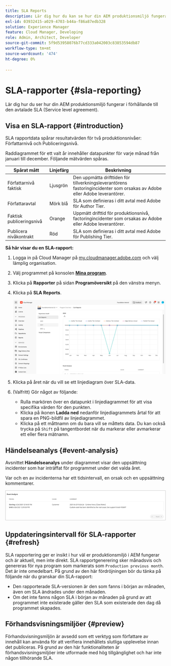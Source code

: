 ```yaml
---
title: SLA Reports
description: Lär dig hur du kan se hur din AEM produktionsmiljö fungerar i förhållande till den Service level agreement du har ingått avtal med.
exl-id: 03932415-a029-4703-b44a-f86a87edb328
solution: Experience Manager
feature: Cloud Manager, Developing
role: Admin, Architect, Developer
source-git-commit: 5f9d53958076b77cd333a042003c83853594db87
workflow-type: tm+mt
source-wordcount: '474'
ht-degree: 0%

---
```



# SLA-rapporter {#sla-reporting}

Lär dig hur du ser hur din AEM produktionsmiljö fungerar i förhållande till den avtalade SLA (Service level agreement).

## Visa en SLA-rapport {#introduction}

SLA rapportdata spårar resultatvärden för två produktionsnivåer: Författarnivå och Publiceringsnivå.

Raddiagrammet för ett valt år innehåller datapunkter för varje månad från januari till december. Följande mätvärden spåras.

| Spårat mått | Linjefärg | Beskrivning |
| --- | --- | --- |
| Författarnivå faktisk | Ljusgrön | Den uppmätta drifttiden för tillverkningsleverantörens fastoringincidenter som orsakas av Adobe eller Adobe leverantörer. |
| Författaravtal | Mörk blå | SLA som definieras i ditt avtal med Adobe för Author Tier. |
| Faktisk publiceringsnivå | Orange | Uppmätt drifttid för produktionsnivå, factoringincidenter som orsakas av Adobe eller Adobe leverantörer. |
| Publicera nivåkontrakt | Röd | SLA som definieras i ditt avtal med Adobe för Publishing Tier. |

**Så här visar du en SLA-rapport:**

1. Logga in på Cloud Manager på [my.cloudmanager.adobe.com](https://my.cloudmanager.adobe.com/) och välj lämplig organisation.

1. Välj programmet på konsolen **[Mina program](/help/implementing/cloud-manager/navigation.md#my-programs)**.

1. Klicka på **Rapporter** på sidan **Programöversikt** på den vänstra menyn.

1. Klicka på **SLA Reports**.

   ![SLA rapportlinjediagram](/help/implementing/cloud-manager/reports/assets/cm-sla-report2.png)

1. Klicka på året när du vill se ett linjediagram över SLA-data.

1. (Valfritt) Gör något av följande:

   * Rulla markören över en datapunkt i linjediagrammet för att visa specifika värden för den punkten.
   * Klicka på ikonen **Ladda ned** nedanför linjediagrammets årtal för att spara en PNG-bildfil av linjediagrammet.
   * Klicka på ett måttnamn om du bara vill se måttets data. Du kan också trycka på `Shift` på tangentbordet när du markerar eller avmarkerar ett eller flera mätnamn.

## Händelseanalys {#event-analysis}

Avsnittet **Händelseanalys** under diagrammet visar den uppsättning incidenter som har inträffat för programmet under det valda året.

Var och en av incidenterna har ett tidsintervall, en orsak och en uppsättning kommentarer.

![Exempel på händelseanalys](/help/implementing/cloud-manager/reports/assets/sla-reporting-c.png)

## Uppdateringsintervall för SLA-rapporter {#refresh}

SLA rapportering ger er insikt i hur väl er produktionsmiljö i AEM fungerar och är aktuell, men inte direkt. SLA rapportgenerering sker månadsvis och genereras för nya program som markerats som `Production previous month`. Det är inte omedelbart. På grund av den här fördröjningen bör du tänka på följande när du granskar din SLA-rapport:

* Den rapporterade SLA-versionen är den som fanns i början av månaden, även om SLA ändrades under den månaden.
* Om det inte fanns någon SLA i början av månaden på grund av att programmet inte existerade gäller den SLA som existerade den dag då programmet skapades.

## Förhandsvisningsmiljöer {#preview}

Förhandsvisningsmiljön är avsedd som ett verktyg som författare av innehåll kan använda för att verifiera innehållets slutliga upplevelse innan det publiceras. På grund av den här funktionaliteten är förhandsvisningsmiljöer inte utformade med hög tillgänglighet och har inte någon tillhörande SLA.

